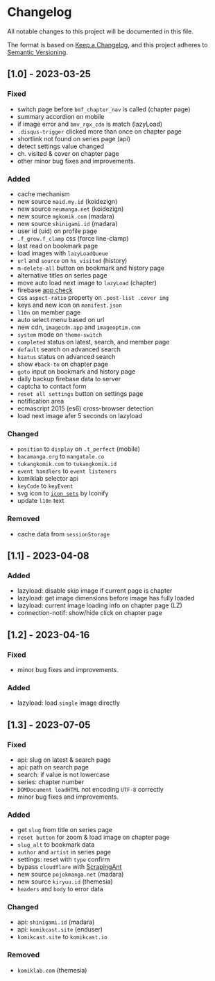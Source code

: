 # Changelog

All notable changes to this project will be documented in this file.

The format is based on [Keep a Changelog](https://keepachangelog.com/en/1.0.0/),
and this project adheres to [Semantic Versioning](https://semver.org/spec/v2.0.0.html).

## [1.0] - 2023-03-25

### Fixed

- switch page before `bmf_chapter_nav` is called (chapter page)
- summary accordion on mobile
- if image error and `bmv_rgx_cdn` is match (lazyLoad)
- `.disqus-trigger` clicked more than once on chapter page
- shortlink not found on series page (api)
- detect settings value changed
- ch. visited & cover on chapter page
- other minor bug fixes and improvements.

### Added

- cache mechanism
- new source `maid.my.id` (koidezign)
- new source `neumanga.net` (koidezign)
- new source `mgkomik.com` (madara)
- new source `shinigami.id` (madara)
- user id (uid) on profile page
- `.f_grow.f_clamp` css (force line-clamp)
- last read on bookmark page
- load images with `lazyLoadQueue`
- `url` and `source` on `hs_visited` (history)
- `m-delete-all` button on bookmark and history page
- alternative titles on series page
- move auto load next image to `lazyLoad` (chapter)
- firebase [app check](https://firebase.google.com/docs/app-check)
- css `aspect-ratio` property on `.post-list .cover img`
- keys and new icon on `manifest.json`
- `l10n` on member page
- auto select menu based on url
- new cdn, `imagecdn.app` and `imageoptim.com`
- `system` mode on `theme-switch`
- `completed` status on latest, search, and member page
- `default` search on advanced search
- `hiatus` status on advanced search
- show `#back-to` on chapter page
- `goto` input on bookmark and history page
- daily backup firebase data to server
- captcha to contact form
- `reset all settings` button on settings page
- notification area
- ecmascript 2015 (es6) cross-browser detection
- load next image afer 5 seconds on lazyload

### Changed

- `position` to `display` on `.t_perfect` (mobile)
- `bacamanga.org` to `mangatale.co`
- `tukangkomik.com` to `tukangkomik.id`
- `event handlers` to `event listeners`
- komiklab selector api
- `keyCode` to `keyEvent`
- svg icon to [`icon sets`](https://github.com/iconify/icon-sets) by Iconify
- update `l10n` text

### Removed

- cache data from `sessionStorage`

## [1.1] - 2023-04-08

### Added

- lazyload: disable skip image if current page is chapter
- lazyload: get image dimensions before image has fully loaded
- lazyload: current image loading info on chapter page (LZ)
- connection-notif: show/hide click on chapter page

## [1.2] - 2023-04-16

### Fixed
- minor bug fixes and improvements.

### Added

- lazyload: load `single` image directly

## [1.3] - 2023-07-05

### Fixed
- api: slug on latest & search page
- api: path on search page
- search: if value is not lowercase
- series: chapter number
- `DOMDocument loadHTML` not encoding `UTF-8` correctly
- minor bug fixes and improvements.

### Added

- get `slug` from title on series page
- `reset button` for zoom & load image on chapter page
- `slug_alt` to bookmark data
- `author` and `artist` in series page
- settings: reset with `type` confirm
- bypass `cloudflare` with [ScrapingAnt](https://scrapingant.com/)
- new source `pojokmanga.net` (madara)
- new source `kiryuu.id` (themesia)
- `headers` and `body` to error data

### Changed

- api: `shinigami.id` (madara)
- api: `komikcast.site` (enduser)
- `komikcast.site` to `komikcast.io`

### Removed

- `komiklab.com` (themesia)
